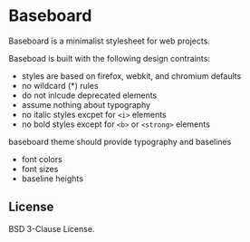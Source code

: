 # Baseboard

Baseboard is a minimalist stylesheet for web projects.

Baseboad is built with the following design contraints:

- styles are based on firefox, webkit, and chromium defaults
- no wildcard (*) rules
- do not inlcude deprecated elements
- assume nothing about typography
- no italic styles excpet for `<i>` elements
- no bold styles except for `<b>` or `<strong>` elements

baseboard theme should provide typography and baselines

- font colors
- font sizes
- baseline heights

## License

BSD 3-Clause License.
